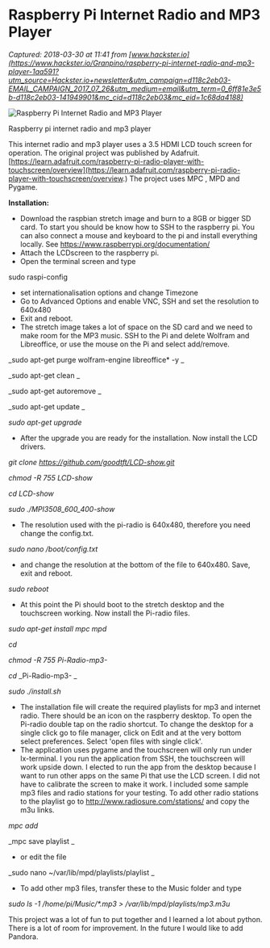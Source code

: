 # Raspberry Pi Internet Radio and MP3 Player

_Captured: 2018-03-30 at 11:41 from [www.hackster.io](https://www.hackster.io/Granpino/raspberry-pi-internet-radio-and-mp3-player-1aa591?utm_source=Hackster.io+newsletter&utm_campaign=d118c2eb03-EMAIL_CAMPAIGN_2017_07_26&utm_medium=email&utm_term=0_6ff81e3e5b-d118c2eb03-141949901&mc_cid=d118c2eb03&mc_eid=1c68da4188)_

![Raspberry Pi Internet Radio and MP3 Player](https://hackster.imgix.net/uploads/attachments/452880/20180321_163838_oqHwHllX2w.jpg?auto=compress%2Cformat&w=900&h=675&fit=min)

Raspberry pi internet radio and mp3 player

This internet radio and mp3 player uses a 3.5 HDMI LCD touch screen for operation. The original project was published by Adafruit. [https://learn.adafruit.com/raspberry-pi-radio-player-with-touchscreen/overview](https://learn.adafruit.com/raspberry-pi-radio-player-with-touchscreen/overview.) The project uses MPC , MPD and Pygame.

**Installation:**

  * Download the raspbian stretch image and burn to a 8GB or bigger SD card. To start you should be know how to SSH to the raspberry pi. You can also connect a mouse and keyboard to the pi and install everything locally. See <https://www.raspberrypi.org/documentation/>
  * Attach the LCDscreen to the raspberry pi. 
  * Open the terminal screen and type

sudo raspi-config

  * set internationalisation options and change Timezone 
  * Go to Advanced Options and enable VNC, SSH and set the resolution to 640x480
  * Exit and reboot.
  * The stretch image takes a lot of space on the SD card and we need to make room for the MP3 music. SSH to the Pi and delete Wolfram and Libreoffice, or use the mouse on the Pi and select add/remove.

_sudo apt-get purge wolfram-engine libreoffice* -y _

_sudo apt-get clean _

_sudo apt-get autoremove _

_sudo apt-get update _

_sudo apt-get upgrade_

  * After the upgrade you are ready for the installation. Now install the LCD drivers.

_git clone https://github.com/goodtft/LCD-show.git_

_chmod -R 755 LCD-show_

_cd LCD-show_

_sudo ./MPI3508_600_400-show_

  * The resolution used with the pi-radio is 640x480, therefore you need change the config.txt.

_sudo nano /boot/config.txt_

  * and change the resolution at the bottom of the file to 640x480. Save, exit and reboot.

_sudo reboot_

  * At this point the Pi should boot to the stretch desktop and the touchscreen working. Now install the Pi-radio files.

_sudo apt-get install mpc mpd_

_cd_

_chmod -R 755 Pi-Radio-mp3-_

_cd_ _Pi-Radio-mp3- _

_sudo ./install.sh_

  * The installation file will create the required playlists for mp3 and internet radio. There should be an icon on the raspberry desktop. To open the Pi-radio double tap on the radio shortcut. To change the desktop for a single click go to file manager, click on Edit and at the very bottom select preferences. Select 'open files with single click'.
  * The application uses pygame and the touchscreen will only run under lx-terminal. I you run the application from SSH, the touchscreen will work upside down. I elected to run the app from the desktop because I want to run other apps on the same Pi that use the LCD screen. I did not have to calibrate the screen to make it work. I included some sample mp3 files and radio stations for your testing. To add other radio stations to the playlist go to <http://www.radiosure.com/stations/> and copy the m3u links. 

_mpc add <link of station>_

_mpc save playlist _

  * or edit the file 

_sudo nano ~/var/lib/mpd/playlists/playlist _

  * To add other mp3 files, transfer these to the Music folder and type 

_sudo ls -1 /home/pi/Music/*.mp3 > /var/lib/mpd/playlists/mp3.m3u_

This project was a lot of fun to put together and I learned a lot about python. There is a lot of room for improvement. In the future I would like to add Pandora.
